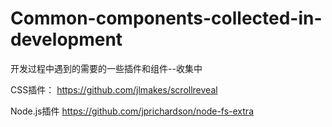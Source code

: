 # Common-components-collected-in-development
开发过程中遇到的需要的一些插件和组件--收集中

CSS插件：
https://github.com/jlmakes/scrollreveal





Node.js插件
https://github.com/jprichardson/node-fs-extra

